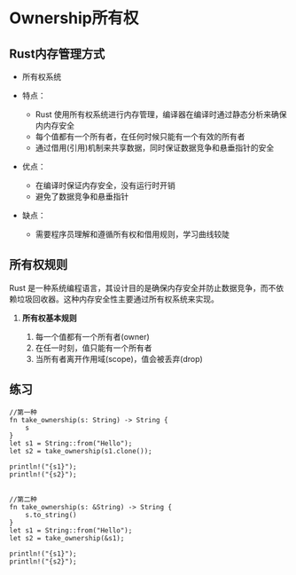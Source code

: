 # Ownership所有权

## Rust内存管理方式

*   所有权系统
*   特点：

    *   Rust 使用所有权系统进行内存管理，编译器在编译时通过静态分析来确保内内存安全
    *   每个值都有一个所有者，在任何时候只能有一个有效的所有者
    *   通过借用(引用)机制来共享数据，同时保证数据竞争和悬垂指针的安全
*   优点：

    *   在编译时保证内存安全，没有运行时开销
    *   避免了数据竞争和悬垂指针
*   缺点：

    *   需要程序员理解和遵循所有权和借用规则，学习曲线较陡

## 所有权规则

Rust 是一种系统编程语言，其设计目的是确保内存安全并防止数据竞争，而不依赖垃圾回收器。这种内存安全性主要通过所有权系统来实现。

1.  **所有权基本规则**

    1.  每一个值都有一个所有者(owner)
    2.  在任一时刻，值只能有一个所有者
    3.  当所有者离开作用域(scope)，值会被丢弃(drop)

## 练习

    //第一种
    fn take_ownership(s: String) -> String {
        s
    }
    let s1 = String::from("Hello");
    let s2 = take_ownership(s1.clone());

    println!("{s1}");
    println!("{s2}");


    //第二种
    fn take_ownership(s: &String) -> String {
        s.to_string()
    }
    let s1 = String::from("Hello");
    let s2 = take_ownership(&s1);

    println!("{s1}");
    println!("{s2}");

